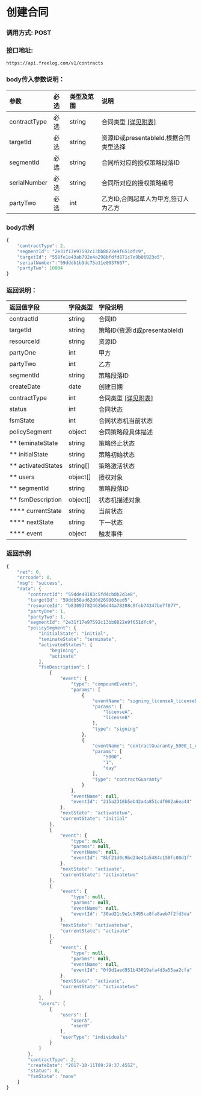 # 创建合同


### 调用方式: POST

### 接口地址:

```
https://api.freelog.com/v1/contracts
```

### body传入参数说明：

| 参数 | 必选 | 类型及范围 | 说明 |
| :--- | :--- | :--- | :--- |
|contractType|必选|string|合同类型  [[详见附表]][合同类型]
|targetId|必选|string|资源ID或presentableId,根据合同类型选择
|segmentId|必选|string|合同所对应的授权策略段落ID
|serialNumber|必选|string|合同所对应的授权策略编号
|partyTwo|必选|int|乙方ID,合同起草人为甲方,签订人为乙方


### body示例

```js
{
    "contractType": 2,
    "segmentId": "2e31f17e97592c13bb8822e9f651dfc9",
    "targetId": "558fe1e43ab792e4a298bfdfd871c7e9b06923e5",
    "serialNumber":"59dddb1b9dc75a11e0037607",
    "partyTwo": 10004
}
```

### 返回说明：

| 返回值字段 | 字段类型 | 字段说明 |
| :--- | :--- | :--- |
| contractId | string | 合同ID
| targetId | string | 策略ID(资源Id或presentableId)
| resourceId | string | 资源ID
| partyOne | int | 甲方
| partyTwo | int | 乙方
| segmentId | string | 策略段落ID
| createDate | date | 创建日期
| contractType | int | 合同类型 [[详见附表]][合同类型] |
| status | int | 合同状态
| fsmState | int | 合同状态机当前状态
| policySegment | object | 合同策略段具体描述
| ** teminateState | string | 策略终止状态
| ** initialState | string | 策略初始状态
| ** activatedStates | string[] | 策略激活状态
| ** users | object[] | 授权对象
| ** segmentId | string| 策略段落ID
| ** fsmDescription | object[] | 状态机描述对象
| **** currentState | string| 当前状态
| **** nextState | string| 下一状态
| **** event | object| 触发事件


### 返回示例

```js
{
    "ret": 0,
    "errcode": 0,
    "msg": "success",
    "data": {
        "contractId": "59dde48183c5fd4cb0b2d1e8",
        "targetId": "59ddb58ad62d0d269803eed5",
        "resourceId": "b83093f82462b6d44a78208c9fcb74347be7f877",
        "partyOne": 1,
        "partyTwo": 1,
        "segmentId": "2e31f17e97592c13bb8822e9f651dfc9",
        "policySegment": {
            "initialState": "initial",
            "teminateState": "terminate",
            "activatedStates": [
                "begining",
                "activate"
            ],
            "fsmDescription": [
                {
                    "event": {
                        "type": "compoundEvents",
                        "params": [
                            {
                                "eventName": "signing_licenseA_licenseB",
                                "params": [
                                    "licenseA",
                                    "licenseB"
                                ],
                                "type": "signing"
                            },
                            {
                                "eventName": "contractGuaranty_5000_1_event",
                                "params": [
                                    "5000",
                                    "1",
                                    "day"
                                ],
                                "type": "contractGuaranty"
                            }
                        ],
                        "eventName": null,
                        "eventId": "215a2318b5eb42a4a851cdf002a6ea44"
                    },
                    "nextState": "activatetwo",
                    "currentState": "initial"
                },
                {
                    "event": {
                        "type": null,
                        "params": null,
                        "eventName": null,
                        "eventId": "8bf21d0c9bd24e41a5484c158fc00d1f"
                    },
                    "nextState": "activate",
                    "currentState": "activatetwo"
                },
                {
                    "event": {
                        "type": null,
                        "params": null,
                        "eventName": null,
                        "eventId": "30ad21c9e1c5495ca8fa8aeb7f2fd3da"
                    },
                    "nextState": "activatetwo",
                    "currentState": "activate"
                },
                {
                    "event": {
                        "type": null,
                        "params": null,
                        "eventName": null,
                        "eventId": "0f9d1aed951b43019afa4d3a55aa2cfa"
                    },
                    "nextState": "activate",
                    "currentState": "activatetwo"
                }
            ],
            "users": [
                {
                    "users": [
                        "userA",
                        "userB"
                    ],
                    "userType": "individuals"
                }
            ]
        },
        "contractType": 2,
        "createDate": "2017-10-11T09:29:37.455Z",
        "status": 0,
        "fsmState": "none"
    }
}
```

[合同类型]: http://localhost:4000/附表/合同类型.html "合同类型"